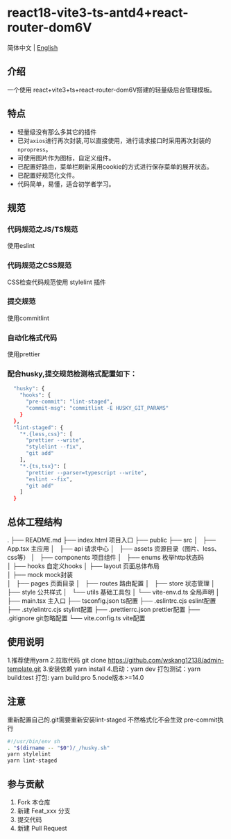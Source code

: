# react18-vite3-ts-antd4+react-router-dom6V

简体中文 | [English](./README.en-US.md)

## 介绍

一个使用 react+vite3+ts+react-router-dom6V搭建的轻量级后台管理模板。

## 特点

- 轻量级没有那么多其它的插件
- 已对```axios```进行再次封装,可以直接使用，进行请求接口时采用再次封装的```npropress```。
- 可使用图片作为图标，自定义组件。
- 已配置好路由，菜单栏刷新采用cookie的方式进行保存菜单的展开状态。
- 已配置好规范化文件。
- 代码简单，易懂，适合初学者学习。

## 规范
### 代码规范之JS/TS规范
使用eslint
### 代码规范之CSS规范
CSS检查代码规范使用 stylelint 插件
### 提交规范
使用commitlint
### 自动化格式代码
使用prettier
### 配合husky,提交规范检测格式配置如下：
```bash
  "husky": {
    "hooks": {
      "pre-commit": "lint-staged",
      "commit-msg": "commitlint -E HUSKY_GIT_PARAMS"
    }
  },
  "lint-staged": {
    "*.{less,css}": [
      "prettier --write",
      "stylelint --fix",
      "git add"
    ],
    "*.{ts,tsx}": [
      "prettier --parser=typescript --write",
      "eslint --fix",
      "git add"
    ]
  }
 ```
## 总体工程结构

.
├── README.md
├── index.html           项目入口
├── public
├── src
│   ├── App.tsx          主应用
│   ├── api              请求中心
│   ├── assets           资源目录（图片、less、css等）
│   ├── components       项目组件
│   ├── enums            枚举http状态码     
│   ├── hooks            自定义hooks
│   ├── layout           页面总体布局   
│   ├── mock             mock封装   
│   ├── pages            页面目录
│   ├── routes           路由配置
│   ├── store            状态管理
│   ├── style            公共样式
│   └── utils            基础工具包
│   └── vite-env.d.ts    全局声明
│   ├── main.tsx         主入口
├── tsconfig.json        ts配置
├── .eslintrc.cjs        eslint配置
├── .stylelintrc.cjs     stylint配置
├── .prettierrc.json     prettier配置
├── .gitignore           git忽略配置
└── vite.config.ts       vite配置

## 使用说明

 1.推荐使用yarn
 2.拉取代码 git clone https://github.com/wskang12138/admin-template.git
 3.安装依赖 yarn install
 4.启动：yarn dev
   打包测试：yarn build:test
   打包: yarn build:pro
 5.node版本>=14.0

## 注意
重新配置自己的.git需要重新安装lint-staged 不然格式化不会生效
pre-commit执行
```bash
#!/usr/bin/env sh
. "$(dirname -- "$0")/_/husky.sh"
yarn stylelint
yarn lint-staged
```

## 参与贡献

1.  Fork 本仓库
2.  新建 Feat_xxx 分支
3.  提交代码
4.  新建 Pull Request